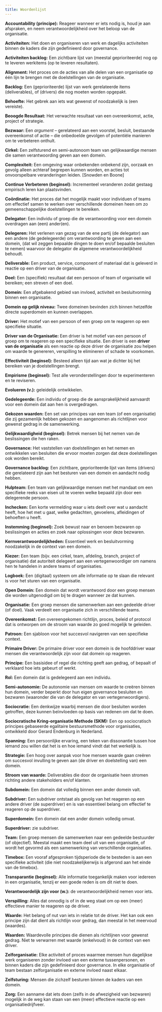 ```yaml
---
title: Woordenlijst 
---
```


**Accountability (principe):** Reageer wanneer er iets nodig is, houd je aan afspraken, en neem verantwoordelijkheid over het beloop van de organisatie.

**Activiteiten:** Het doen en organiseren van werk en dagelijks activiteiten binnen de kaders die zijn gedefinieerd door governance.

**Activiteiten backlog:** Een zichtbare lijst van (meestal geprioriteerde) nog op te leveren werkitems (op te leveren resultaten).

**Alignment:** Het proces om de acties van alle delen van een organisatie op één lijn te brengen met de doelstellingen van de organisatie.

**Backlog:** Een (geprioriteerde) lijst van werk gerelateerde items (deliverables), of (drivers) die nog moeten worden opgepakt.

**Behoefte:** Het gebrek aan iets wat gewenst of noodzakelijk is (een vereiste).

**Beoogde Resultaat:** Het verwachte resultaat van een overeenkomst, actie, project of strategie.

**Bezwaar:** Een _argument_ – gerelateerd aan een voorstel, besluit, bestaande overeenkomst of actie – die onbedoelde gevolgen of potentiële manieren om te verbeteren onthult.

**Cirkel:** Een zelfsturend en semi-autonoom team van gelijkwaardige mensen die samen verantwoording geven aan een domein.

**Complexiteit:** Een omgeving waar onbekenden onbekend zijn, oorzaak en gevolg alleen achteraf begrepen kunnen worden, en acties tot onvoorspelbare veranderingen leiden. [Snowden en Boone]

**Continue Verbeteren (beginsel):** Incrementeel veranderen zodat gestaag empirisch leren kan plaatsvinden.

**Coördinatie:** Het proces dat het mogelijk maakt voor individuen of teams om effectief samen te werken over verschillende domeinen heen om zo gemeenschappelijke doelstellingen te bereiken.

**Delegator:** Een individu of groep die de verantwoording voor een domein overdragen aan (een) ander(en).

**Delegeren:** Het verlenen van gezag van de ene partij (de delegator) aan een andere (de gedelegeerde) om verantwoording te geven aan een domein, (dat wil zeggen bepaalde dingen te doen en/of bepaalde besluiten te nemen) waarvoor de delegator de algemene verantwoordelijkheid behoudt.

**Deliverable:** Een product, service, component of materiaal dat is geleverd in reactie op een driver van de organisatie.

**Doel:** Een (specifiek) resultaat dat een persoon of team of organisatie wil bereiken; een streven of een doel.

**Domein:** Een afgebakend gebied van invloed, activiteit en besluitvorming binnen een organisatie.

**Domein op gelijk niveau:** Twee domeinen bevinden zich binnen hetzelfde directe superdomein en kunnen overlappen.

**Driver:** Het motief van een persoon of een groep om te reageren op een specifieke situatie.

**Driver van de Organisatie:** Een driver is het motief van een persoon of groep om te reageren op een specifieke situatie. Een driver is een **driver van de organisatie** als een reactie op deze driver de organisatie zou helpen om waarde te genereren, verspilling te elimineren of schade te voorkomen.

**Effectiviteit (beginsel):** Besteed alleen tijd aan wat je dichter bij het bereiken van je doelstellingen brengt.

**Empirisme (beginsel):** Test alle veronderstellingen door te experimenteren en te reviseren.

**Evolueren (v.):** geleidelijk ontwikkelen.

**Gedelegeerde:** Een individu of groep die de aansprakelijkheid aanvaardt voor een domein dat aan hen is overgedragen.

**Gekozen waarden:** Een set van principes van een team (of een organisatie) die zij gezamenlijk hebben gekozen en aangenomen als richtlijnen voor gewenst gedrag in de samenwerking.

**Gelijkwaardigheid (beginsel):** Betrek mensen bij het nemen van de beslissingen die hen raken.

**Governance:** Het vaststellen van doelstellingen en het nemen en ontwikkelen van besluiten die ervoor moeten zorgen dat deze doelstellingen ook worden bereikt.

**Governance backlog:** Een zichtbare, geprioriteerde lijst van items (drivers) die gerelateerd zijn aan het besturen van een domein en aandacht nodig hebben.

**Hulpteam:** Een team van gelijkwaardige mensen met het mandaat om een specifieke reeks van eisen uit te voeren welke bepaald zijn door een delegerende persoon.

**Inchecken:** Een korte vermelding waar u iets deelt over wat u aandacht heeft, hoe het met u gaat, welke gedachten, gevoelens, afleidingen of behoeften u heeft.

**Instemming (beginsel):** Zoek bewust naar en benoem bezwaren op beslissingen en acties en zoek naar oplossingen voor deze bezwaren.

**Kernverantwoordelijkheden:** Essentieel werk en besluitvorming noodzakelijk in de context van een domein.

**Kiezer:** Een team (bijv. een cirkel, team, afdeling, branch, project of organisatie) dat autoriteit delegeert aan een vertegenwoordiger om namens hen te handelen in andere teams of organisaties.

**Logboek:** Een (digitaal) systeem om alle informatie op te slaan die relevant is voor het sturen van een organisatie.

**Open Domein:** Een domein dat wordt verantwoord door een groep mensen die worden uitgenodigd om bij te dragen wanneer ze dat kunnen.

**Organisatie:** Een groep mensen die samenwerken aan een gedeelde driver (of doel). Vaak verdeelt een organisatie zich in verschillende teams.

**Overeenkomst:** Een overeengekomen richtlijn, proces, beleid of protocol dat is ontworpen om de stroom van waarde zo goed mogelijk te geleiden.

**Patroon:** Een sjabloon voor het succesvol navigeren van een specifieke context.

**Primaire Driver:** De primaire driver voor een domein is de hoofddriver waar mensen die verantwoordelijk zijn voor dat domein op reageren.

**Principe:** Een basisidee of regel die richting geeft aan gedrag, of bepaalt of verklaard hoe iets gebeurt of werkt.

**Rol:** Een domein dat is gedelegeerd aan een individu.

**Semi-autonomie:** De autonomie van mensen om waarde te creëren binnen hun domein, verder beperkt door hun eigen governance besluiten en bezwaren (waaronder die van de delegator en van vertegenwoordigers).

**Sociocratie:** Een denkwijze waarbij mensen die door besluiten worden getroffen, deze kunnen beïnvloeden op basis van redenen om dat te doen.

**Sociocratische Kring-organisatie Methode (SKM):** Een op sociocratisch principes gebaseerde egalitaire bestuursmethode voor organisaties, ontwikkeld door Gerard Endenburg in Nederland.

**Spanning:** Een persoonlijke ervaring, een teken van dissonantie tussen hoe iemand zou willen dat het is en hoe iemand vindt dat het werkelijk is.

**Strategie:** Een hoog over aanpak voor hoe mensen waarde gaan creëren om succesvol invulling te geven aan (de driver en doelstelling van) een domein.

**Stroom van waarde:** Deliverables die door de organisatie heen stromen richting andere stakeholders en/of klanten.

**Subdomein:** Een domein dat volledig binnen een ander domein valt.

**Subdriver:** Een subdriver ontstaat als gevolg van het reageren op een andere driver (de superdriver) en is van essentieel belang om effectief te reageren op de superdriver.

**Superdomein:** Een domein dat een ander domein volledig omvat.

**Superdriver:** zie subdriver.

**Team:** Een groep mensen die samenwerken naar een gedeelde bestuurder (of objectief). Meestal maakt een team deel uit van een organisatie, of wordt het gevormd als een samenwerking van verschillende organisaties.

**Timebox:** Een vooraf afgesproken tijdsperiode die te besteden is aan een specifieke activiteit (die niet noodzakelijkerwijs is afgerond aan het einde van de timebox).

**Transparantie (beginsel):** Alle informatie toegankelijk maken voor iedereen in een organisatie, tenzij er een goede reden is om dit niet te doen.

**Verantwoordelijk zijn voor (w.):** de verantwoordelijkheid nemen voor iets.

**Verspilling:** Alles dat onnodig is of in de weg staat om op een (meer) effectieve manier te reageren op de driver.

**Waarde:** Het belang of nut van iets in relatie tot de driver. Het kan ook een principe zijn dat dient als richtlijn voor gedrag, dan meestal in het meervoud (waardes).

**Waarden:** Waardevolle principes die dienen als richtlijnen voor gewenst gedrag. Niet te verwarren met waarde (enkelvoud) in de context van een driver.

**Zelforganisatie:** Elke activiteit of proces waarmee mensen hun dagelijkse werk organiseren zonder invloed van een externe tussenpersonen, en binnen kaders die zijn gedefinieerd door governance. In elke organisatie of team bestaan zelforganisatie en externe invloed naast elkaar.

**Zelfsturing:** Mensen die zichzelf besturen binnen
de kaders van een domein.

**Zorg:** Een aanname dat iets doen (zelfs in de afwezigheid van bezwaren) mogelijk in de weg kan staan van een (meer) effectieve reactie op een organisatiedrijfveer.

